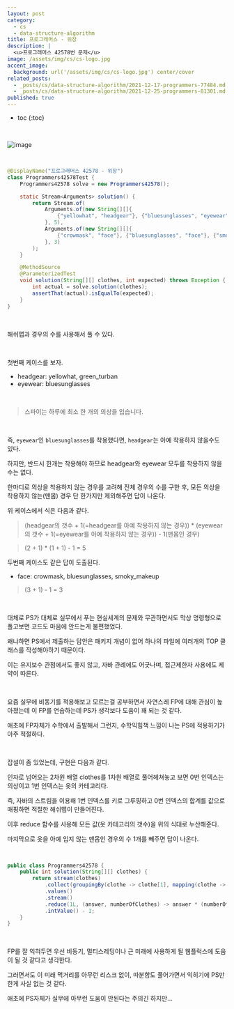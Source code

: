 ```yaml
---
layout: post
category:
  - cs
  - data-structure-algorithm
title: 프로그래머스 - 위장
description: |
  <u>프로그래머스 42578번 문제</u>  
image: /assets/img/cs/cs-logo.jpg
accent_image:
  background: url('/assets/img/cs/cs-logo.jpg') center/cover
related_posts:
  - _posts/cs/data-structure-algorithm/2021-12-17-programmers-77484.md
  - _posts/cs/data-structure-algorithm/2021-12-25-programmers-81301.md
published: true
---
```


* toc
{:toc}

<br />

![image](https://user-images.githubusercontent.com/71188307/150318647-dbf71d16-6821-4ac3-808b-00114d61bc91.png)

<br />

```java
@DisplayName("프로그래머스 42578 - 위장")
class Programmers42578Test {
    Programmers42578 solve = new Programmers42578();

    static Stream<Arguments> solution() {
        return Stream.of(
            Arguments.of(new String[][]{
                {"yellowhat", "headgear"}, {"bluesunglasses", "eyewear"}, {"green_turban", "headgear"}
            }, 5),
            Arguments.of(new String[][]{
                {"crowmask", "face"}, {"bluesunglasses", "face"}, {"smoky_makeup", "face"}
            }, 3)
        );
    }

    @MethodSource
    @ParameterizedTest
    void solution(String[][] clothes, int expected) throws Exception {
        int actual = solve.solution(clothes);
        assertThat(actual).isEqualTo(expected);
    }
}
```

<br />

해쉬맵과 경우의 수를 사용해서 풀 수 있다.

<br />

첫번째 케이스를 보자.

- headgear: yellowhat, green_turban
- eyewear: bluesunglasses

<br />

> 스파이는 하루에 최소 한 개의 의상을 입습니다.

<br />

즉, `eyewear`인 `bluesunglasses`를 착용했다면, `headgear`는 아예 착용하지 않을수도 있다.

하지만, 반드시 한개는 착용해야 하므로 headgear와 eyewear 모두를 착용하지 않을수는 없다.

한마디로 의상을 착용하지 않는 경우를 고려해 전체 경우의 수를 구한 후, 모든 의상을 착용하지 않는(맨몸) 경우 단 한가지만 제외해주면 답이 나온다.

위 케이스에서 식은 다음과 같다.

> (headgear의 갯수 + 1(=headgear를 아예 착용하지 않는 경우)) * (eyewear의 갯수 + 1(=eyewear를 아예 착용하지 않는 경우)) - 1(맨몸인 경우)

> (2 + 1) * (1 + 1) - 1 = 5 

두번째 케이스도 같은 답이 도출된다.

- face: crowmask, bluesunglasses, smoky_makeup

> (3 + 1) - 1 = 3

<br />

대체로 PS가 대체로 실무에서 푸는 현실세계의 문제와 무관하면서도 막상 명령형으로 풀고보면 코드도 마음에 안드는게 불편했었다.

왜냐하면 PS에서 제출하는 답안은 패키지 개념이 없어 하나의 파일에 여러개의 TOP 클래스를 작성해야하기 때문이다. 

이는 유지보수 관점에서도 좋지 않고, 자바 관례에도 어긋나며, 접근제한자 사용에도 제약이 따른다.

<br />

요즘 실무에 비동기를 적용해보고 모르는걸 공부하면서 자연스레 FP에 대해 관심이 높아졌는데 이 FP를 연습하는데 PS가 생각보다 도움이 꽤 되는 것 같다.

애초에 FP자체가 수학에서 출발해서 그런지, 수학익힘책 느낌이 나는 PS에 적용하기가 아주 적절하다.

<br />

잡설이 좀 있었는데, 구현은 다음과 같다.

인자로 넘어오는 2차원 배열 clothes를 1차원 배열로 풀어헤쳐놓고 보면 0번 인덱스는 의상이고 1번 인덱스는 옷의 카테고리다.

즉, 자바의 스트림을 이용해 1번 인덱스를 키로 그루핑하고 0번 인덱스의 합계를 값으로 매핑하면 적절한 해쉬맵이 만들어진다.

이후 reduce 함수를 사용해 모든 값(옷 카테고리의 갯수)을 위의 식대로 누산해준다.

마지막으로 옷을 아예 입지 않는 맨몸인 경우의 수 1개를 빼주면 답이 나온다.

<br />

```java
public class Programmers42578 {
    public int solution(String[][] clothes) {
        return stream(clothes)
            .collect(groupingBy(clothe -> clothe[1], mapping(clothe -> clothe[0], counting())))
            .values()
            .stream()
            .reduce(1L, (answer, numberOfClothes) -> answer * (numberOfClothes + 1))
            .intValue() - 1;
    }
}
```

<br />

FP를 잘 익혀두면 우선 비동기, 멀티스레딩이나 근 미래에 사용하게 될 웹플럭스에 도움이 될 것 같다고 생각한다.

그러면서도 이 미래 먹거리를 아무런 리스크 없이, 따분함도 풀어가면서 익히기에 PS만한게 사실 없는 것 같다.

애초에 PS자체가 실무에 아무런 도움이 안된다는 주의긴 하지만...

<br />

